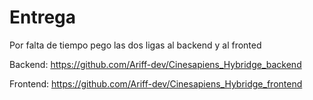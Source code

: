 # Entrega

Por falta de tiempo pego las dos ligas al backend y al fronted

Backend: 
https://github.com/Ariff-dev/Cinesapiens_Hybridge_backend


Frontend:
https://github.com/Ariff-dev/Cinesapiens_Hybridge_frontend
